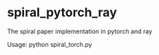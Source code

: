 # spiral_pytorch_ray
 The spiral paper implementation in pytorch and ray

Usage: 
python spiral_torch.py
